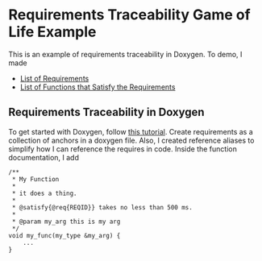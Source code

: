 # Requirements Traceability Game of Life Example

This is an example of requirements traceability in Doxygen. To demo, I made

* [List of Requirements](Requirements.html)
* [List of Functions that Satisfy the Requirements](satisfy.html)

## Requirements Traceability in Doxygen

To get started with Doxygen, follow [this tutorial](https://doxygen.nl/manual/starting.html). Create requirements as a collection of anchors in a doxygen file. Also, I created reference aliases to simplify how I can reference the requires in code. Inside the function documentation, I add
```
/**
 * My Function
 * 
 * it does a thing.
 * 
 * @satisfy{@req{REQID}} takes no less than 500 ms.
 * 
 * @param my_arg this is my arg
 */
void my_func(my_type &my_arg) {
    ...
}
```
